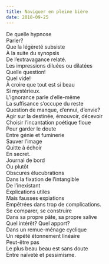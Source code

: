 ```yaml
---
title: Naviguer en pleine bière
date: 2018-09-25
---
```


De quelle hypnose\
Parler?\
Que la légèreté subsiste\
À la suite du synopsis\
De l’extravagance relaté.\
Les impressions diluées ou dilatées\
Quelle question!\
Quel vide!\
À croire que tout est si beau\
Si mystérieux.\
L’ignorance parle d’elle-même\
La suffisance s’occupe du reste\
Question de manque, d’ennui, d’envie?\
Agir sur la destinée, émouvoir, décevoir\
Choisir l’incantation poétique floue\
Pour garder le doute\
Entre génie et fuminerie\
Sauver l’image\
Quitte à échoir\
En secret.\
Journal de bord\
Ou plutôt\
Obscures élucubrations\
Dans la fixation de l’intangible\
De l’inexistant\
Explications utiles\
Mais fausses expiations\
Empêtrées dans trop de complications.\
Se comparer, se construire\
Dans sa propre pâte, sa propre salive\
Quel intérêt? Quel apport?\
Dans un remue-ménage cyclique\
Un répété étonnement linéaire\
Peut-être pas\
Le plus beau beau est sans doute\
Entre naïveté et pessimisme.
